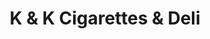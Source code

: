---
title: "K & K Cigarettes & Deli"
url: /millsboro/k-und-k-cigarettes-und-deli/
shop: Lebensmittel
---
